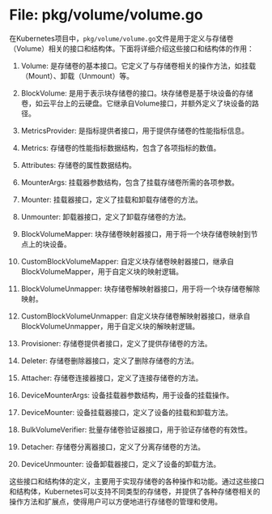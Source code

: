 # File: pkg/volume/volume.go

在Kubernetes项目中，`pkg/volume/volume.go`文件是用于定义与存储卷（Volume）相关的接口和结构体。下面将详细介绍这些接口和结构体的作用：

1. Volume: 是存储卷的基本接口。它定义了与存储卷相关的操作方法，如挂载（Mount）、卸载（Unmount）等。

2. BlockVolume: 是用于表示块存储卷的接口。块存储卷是基于块设备的存储卷，如云平台上的云硬盘。它继承自Volume接口，并额外定义了块设备的路径。

3. MetricsProvider: 是指标提供者接口，用于提供存储卷的性能指标信息。

4. Metrics: 存储卷的性能指标数据结构，包含了各项指标的数值。

5. Attributes: 存储卷的属性数据结构。

6. MounterArgs: 挂载器参数结构，包含了挂载存储卷所需的各项参数。

7. Mounter: 挂载器接口，定义了挂载和卸载存储卷的方法。

8. Unmounter: 卸载器接口，定义了卸载存储卷的方法。

9. BlockVolumeMapper: 块存储卷映射器接口，用于将一个块存储卷映射到节点上的块设备。

10. CustomBlockVolumeMapper: 自定义块存储卷映射器接口，继承自BlockVolumeMapper，用于自定义块的映射逻辑。

11. BlockVolumeUnmapper: 块存储卷解映射器接口，用于将一个块存储卷解除映射。

12. CustomBlockVolumeUnmapper: 自定义块存储卷解映射器接口，继承自BlockVolumeUnmapper，用于自定义块的解映射逻辑。

13. Provisioner: 存储卷提供者接口，定义了提供存储卷的方法。

14. Deleter: 存储卷删除器接口，定义了删除存储卷的方法。

15. Attacher: 存储卷连接器接口，定义了连接存储卷的方法。

16. DeviceMounterArgs: 设备挂载器参数结构，用于设备的挂载操作。

17. DeviceMounter: 设备挂载器接口，定义了设备的挂载和卸载方法。

18. BulkVolumeVerifier: 批量存储卷验证器接口，用于验证存储卷的有效性。

19. Detacher: 存储卷分离器接口，定义了分离存储卷的方法。

20. DeviceUnmounter: 设备卸载器接口，定义了设备的卸载方法。

这些接口和结构体的定义，主要用于实现存储卷的各种操作和功能。通过这些接口和结构体，Kubernetes可以支持不同类型的存储卷，并提供了各种存储卷相关的操作方法和扩展点，使得用户可以方便地进行存储卷的管理和使用。


